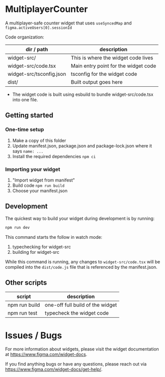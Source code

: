 MultiplayerCounter
===

A multiplayer-safe counter widget that uses `useSyncedMap` and `figma.activeUsers[0].sessionId`

Code organization:

| dir / path               | description                          |
| ------------------------ | ------------------------------------ |
| widget-src/              | This is where the widget code lives  |
| widget-src/code.tsx      | Main entry point for the widget code |
| widget-src/tsconfig.json | tsconfig for the widget code         |
| dist/                    | Built output goes here               |

- The widget code is built using esbuild to bundle widget-src/code.tsx into one file.

## Getting started

### One-time setup
1. Make a copy of this folder
2. Update manifest.json, package.json and package-lock.json where it says `name: ...`
3. Install the required dependencies `npm ci`


### Importing your widget
1. "Import widget from manifest"
2. Build code `npm run build`
3. Choose your manifest.json

## Development

The quickest way to build your widget during development is by running:

```sh
npm run dev
```

This command starts the follow in watch mode:
1. typechecking for widget-src
2. building for widget-src

While this command is running, any changes to `widget-src/code.tsx` will be compiled into the `dist/code.js` file that is referenced by the manifest.json.

## Other scripts

| script                   | description                                              |
| ------------------------ | -------------------------------------------------------- |
| npm run build            | one-off full build of the widget                         |
| npm run test             | typecheck the widget code                                |


# Issues / Bugs

For more information about widgets, please visit the widget documentation at https://www.figma.com/widget-docs.

If you find anything bugs or have any questions, please reach out via https://www.figma.com/widget-docs/get-help/.
